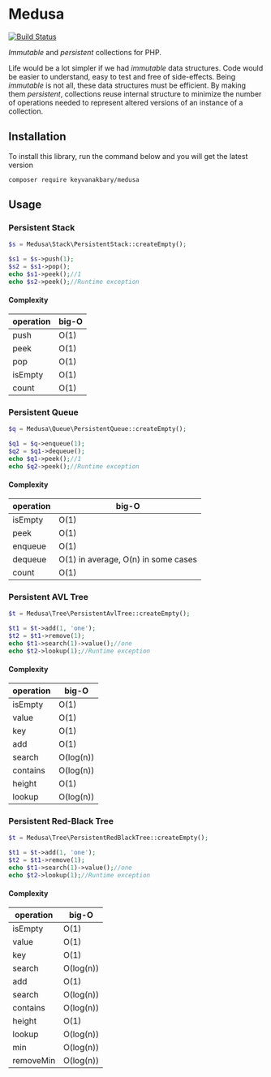 # Medusa

[![Build Status](https://secure.travis-ci.org/keyvanakbary/medusa.svg?branch=master)](http://travis-ci.org/keyvanakbary/medusa)

*Immutable* and *persistent* collections for PHP.

Life would be a lot simpler if we had *immutable* data structures. Code would be easier to understand, easy to test and free of side-effects. Being *immutable* is not all, these data structures must be efficient. By making them *persistent*, collections reuse internal structure to minimize the number of operations needed to represent altered versions of an instance of a collection.


## Installation

To install this library, run the command below and you will get the latest version

    composer require keyvanakbary/medusa

## Usage

### Persistent Stack

```php
$s = Medusa\Stack\PersistentStack::createEmpty();

$s1 = $s->push(1);
$s2 = $s1->pop();
echo $s1->peek();//1
echo $s2->peek();//Runtime exception
```

#### Complexity
operation | big-O
----------|------
push      | O(1)
peek      | O(1)
pop       | O(1)
isEmpty   | O(1)
count     | O(1)

### Persistent Queue

```php
$q = Medusa\Queue\PersistentQueue::createEmpty();

$q1 = $q->enqueue(1);
$q2 = $q1->dequeue();
echo $q1->peek();//1
echo $q2->peek();//Runtime exception
```

#### Complexity
operation | big-O
----------|------
isEmpty   | O(1)
peek      | O(1)
enqueue   | O(1)
dequeue   | O(1) in average, O(n) in some cases
count     | O(1)

### Persistent AVL Tree

```php
$t = Medusa\Tree\PersistentAvlTree::createEmpty();

$t1 = $t->add(1, 'one');
$t2 = $t1->remove(1);
echo $t1->search(1)->value();//one
echo $t2->lookup(1);//Runtime exception
```

#### Complexity
operation | big-O
----------|------
isEmpty   | O(1)
value     | O(1)
key       | O(1)
add       | O(1)
search    | O(log(n))
contains  | O(log(n))
height    | O(1)
lookup    | O(log(n))

### Persistent Red-Black Tree

```php
$t = Medusa\Tree\PersistentRedBlackTree::createEmpty();

$t1 = $t->add(1, 'one');
$t2 = $t1->remove(1);
echo $t1->search(1)->value();//one
echo $t2->lookup(1);//Runtime exception
```

#### Complexity
operation | big-O
----------|------
isEmpty   | O(1)
value     | O(1)
key       | O(1)
search    | O(log(n))
add       | O(1)
search    | O(log(n))
contains  | O(log(n))
height    | O(1)
lookup    | O(log(n))
min       | O(log(n))
removeMin | O(log(n))
